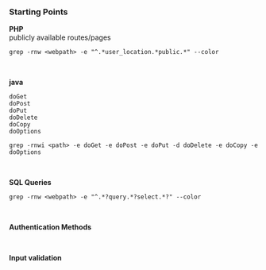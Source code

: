 
### Starting Points

**PHP**  
publicly available routes/pages  

```
grep -rnw <webpath> -e "^.*user_location.*public.*" --color
```  
<br>  

**java**  
```
doGet  
doPost  
doPut  
doDelete  
doCopy  
doOptions  

grep -rnwi <path> -e doGet -e doPost -e doPut -d doDelete -e doCopy -e doOptions
```
<br>

**SQL Queries**  
```
grep -rnw <webpath> -e "^.*?query.*?select.*?" --color
```
<br>  

**Authentication Methods**  

<br>  

**Input validation**  
